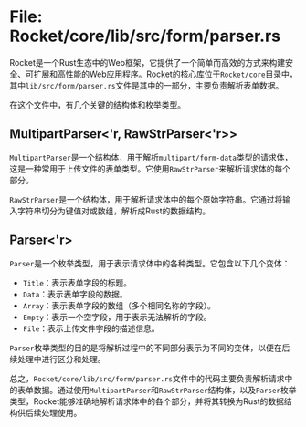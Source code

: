 # File: Rocket/core/lib/src/form/parser.rs

Rocket是一个Rust生态中的Web框架，它提供了一个简单而高效的方式来构建安全、可扩展和高性能的Web应用程序。Rocket的核心库位于`Rocket/core`目录中，其中`lib/src/form/parser.rs`文件是其中的一部分，主要负责解析表单数据。

在这个文件中，有几个关键的结构体和枚举类型。

## MultipartParser<'r, RawStrParser<'r>>

`MultipartParser`是一个结构体，用于解析`multipart/form-data`类型的请求体，这是一种常用于上传文件的表单类型。它使用`RawStrParser`来解析请求体的每个部分。

`RawStrParser`是一个结构体，用于解析请求体中的每个原始字符串。它通过将输入字符串切分为键值对或数组，解析成Rust的数据结构。

## Parser<'r>

`Parser`是一个枚举类型，用于表示请求体中的各种类型。它包含以下几个变体：

- `Title`：表示表单字段的标题。
- `Data`：表示表单字段的数据。
- `Array`：表示表单字段的数组（多个相同名称的字段）。
- `Empty`：表示一个空字段，用于表示无法解析的字段。
- `File`：表示上传文件字段的描述信息。

`Parser`枚举类型的目的是将解析过程中的不同部分表示为不同的变体，以便在后续处理中进行区分和处理。

总之，`Rocket/core/lib/src/form/parser.rs`文件中的代码主要负责解析请求中的表单数据。通过使用`MultipartParser`和`RawStrParser`结构体，以及`Parser`枚举类型，Rocket能够准确地解析请求体中的各个部分，并将其转换为Rust的数据结构供后续处理使用。

